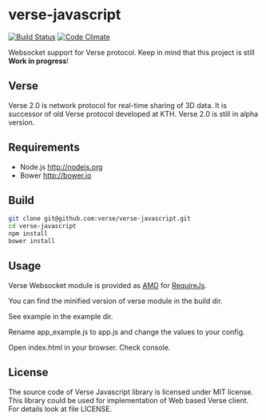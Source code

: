 # verse-javascript

[![Build Status](https://travis-ci.org/verse/verse-javascript.png?branch=master)](https://travis-ci.org/verse/verse-javascript)
[![Code Climate](https://codeclimate.com/github/verse/verse-javascript.png)](https://codeclimate.com/github/verse/verse-javascript)

Websocket support for Verse protocol. Keep in mind that this project is still **Work in progress**!

## Verse

Verse 2.0 is network protocol for real-time sharing of 3D data. It is successor of old Verse protocol developed at KTH. Verse 2.0 is still in alpha version.

## Requirements

* Node.js http://nodejs.org
* Bower http://bower.io

## Build

```bash
git clone git@github.com:verse/verse-javascript.git 
cd verse-javascript
npm install
bower install
```

## Usage

Verse Websocket module is provided as [AMD](http://requirejs.org/docs/whyamd.html) for [RequireJs](http://requirejs.org/). 

You can find the minified version of verse module in the build dir.

See example in the example dir. 

Rename app_example.js to app.js and change the values to your config.

Open index.html in your browser. Check console. 

## License

The source code of Verse Javascript library is licensed under MIT license. This library could be used for implementation of Web based Verse client. For details look at file LICENSE.
